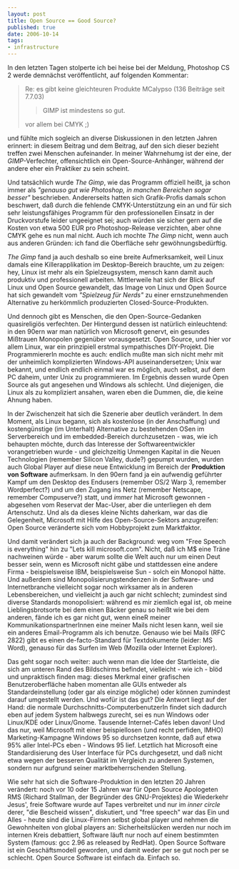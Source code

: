 ```yaml
---
layout: post
title: Open Source == Good Source?
published: true
date: 2006-10-14
tags:
- infrastructure
---
```

<p>In den letzten Tagen stolperte ich bei heise bei der Meldung, Photoshop CS 2 werde demnächst veröffentlicht, auf folgenden Kommentar:</p>

> Re: es gibt keine gleichteuren Produkte
> MCalypso (136 Beiträge seit 7.7.03)    
>
> > GIMP ist mindestens so gut.
>
> vor allem bei CMYK ;)


<p>und fühlte mich sogleich an diverse Diskussionen in den letzten Jahren erinnert: in diesem Beitrag und dem Beitrag, auf den sich dieser bezieht treffen zwei Menschen aufeinander. In meiner Wahrnehumg ist der eine, der <i>GIMP</i>-Verfechter, offensichtlich ein Open-Source-Anhänger, während der andere eher ein Praktiker zu sein scheint.</p>

<p>Und tatsächlich wurde <i>The Gimp</i>, wie das Programm offiziell heißt,  ja schon immer als <em>"genauso gut wie Photoshop, in manchen Bereichen sogar besser"</em> beschrieben. Andererseits hatten sich Grafik-Profis damals schon beschwert, daß durch die fehlende CMYK-Unterstützung ein an und für sich sehr leistungsfähiges Programm für den professionellen Einsatz in der Druckvorstufe leider ungeeignet sei; auch würden sie sicher gern auf die Kosten von etwa 500 EUR pro Photoshop-Release verzichten, aber ohne CMYK gehe es nun mal nicht. Auch ich mochte <em>The Gimp</em> nicht, wenn auch aus anderen Gründen: ich fand die Oberfläche sehr gewöhnungsbedürftig.</p>

<p><em>The Gimp</em> fand ja auch deshalb so eine breite Aufmerksamkeit, weil Linux damals eine Killerapplikation im Desktop-Bereich brauchte, um zu zeigen: hey, Linux ist mehr als ein Spielzeugsystem, mensch kann damit auch produktiv und professionell arbeiten. Mittlerweile hat sich der Blick auf Linux und Open Source gewandelt, das Image von Linux und Open Source hat sich gewandelt vom <em>"Spielzeug für Nerds"</em> zu einer ernstzunehmenden Alternative zu herkömmlich produzierten Closed-Source-Produkten.</p>

<p>Und dennoch gibt es Menschen, die den Open-Source-Gedanken quasireligiös verfechten. Der Hintergund dessen ist natürlich einleuchtend: in den 90ern war man natürlich von Microsoft genervt, ein gesundes Mißtrauen Monopolen gegenüber vorausgesetzt. Open Source, und hier vor allem Linux, war ein prinzipiell erstmal sympathisches DIY-Projekt. Die ProgrammiererIn mochte es auch: endlich mußte man sich nicht mehr mit der unheimlich komplizierten Windows-API auseinandersetzen; Unix war bekannt, und endlich endlich einmal war es möglich, auch selbst, auf dem PC daheim, unter Unix zu programmieren. Im Ergebnis dessen wurde Open Source als gut angesehen und Windows als schlecht. Und diejenigen, die Linux als zu kompliziert ansahen, waren eben die Dummen, die, die keine Ahnung haben.</p>

<p>In der Zwischenzeit hat sich die Szenerie aber deutlich verändert. In dem Moment, als Linux begann, sich als kostenlose (in der Anschaffung) und kostengünstige (im Unterhalt) Alternative zu bestehenden OSen im Serverbereich  und im embedded-Bereich durchzusetzen - was, wie ich behaupten möchte, durch das Interesse der Softwareentwickler vorangetrieben wurde - und gleichzeitig Unmengen Kapital in die Neuen Technologien (remember Silicon Valley, dude?) gepumpt wurden, wurden auch Global Player auf diese neue Entwicklung im Bereich der <b>Produktion von Software</b> aufmerksam. In den 90ern fand ja ein aufwendig geführter Kampf um den Desktop des Endusers (remember OS/2 Warp 3, remember Wordperfect?) und um den Zugang ins Netz (remember Netscape, remember Compuserve?) statt, und <em>immer</em> hat Microsoft gewonnen - abgesehen vom Reservat der Mac-User, aber die unterliegen eh dem Artenschutz. Und als da dieses kleine Nichts daherkam, war das die Gelegenheit, Microsoft mit Hilfe des Open-Source-Sektors anzugreifen: Open Source veränderte sich vom Hobbyprojekt zum Marktfaktor.</p>

<p>Und damit verändert sich ja auch der Background: weg vom "Free Speech is everything" hin zu "Lets kill microsoft.com". Nicht, daß ich M$ eine Träne nachweinen würde - aber warum sollte die Welt auch nur um einen Deut besser sein, wenn es Microsoft nicht gäbe und stattdessen eine andere Firma - beispielsweise IBM, beispielsweise Sun - solch ein Monopol hätte. Und außerdem sind Monopolisierungstendenzen in der Software- und Internetbranche vielleicht sogar noch wirksamer als in anderen Lebensbereichen, und vielleicht ja auch gar nicht schlecht; zumindest sind diverse Standards monopolisiert: während es mir ziemlich egal ist, ob meine Lieblingsbrotsorte bei dem einen Bäcker genau so heißt wie bei dem anderen, fände ich es gar nicht gut, wenn eineR meiner KommunikationspartnerInnen eine meiner Mails nicht lesen kann, weil sie ein anderes Email-Programm als ich benutze. Genauso wie bei Mails (RFC 2822) gibt es einen de-facto-Standard für Textdokumente (leider: MS Word), genauso für das Surfen im Web (Mozilla oder Internet Explorer).</p>

<p>Das geht sogar noch weiter: auch wenn man die Idee der Startleiste, die sich am unteren Rand des Bildschirms befindet, vielleicht - wie ich - blöd und unpraktisch finden mag: dieses Merkmal einer grafischen Benutzeroberfläche haben momentan alle GUIs entweder als Standardeinstellung (oder gar als einzige mögliche) oder können zumindest darauf umgestellt werden. Und wofür ist das gut? Die Antwort liegt auf der Hand: die normale Durchschnitts-ComputerbenutzerIn findet sich dadurch eben auf jedem System halbwegs zurecht, sei es nun Windows oder Linux/KDE oder Linux/Gnome. Tausende Internet-Caf&eacute;s leben davon! Und das nur, weil Microsoft mit einer beispiellosen (und recht perfiden, IMHO) Marketing-Kampagne Windows 95 so durchsetzen konnte, daß auf etwa 95% aller Intel-PCs eben - Windows 95 lief. Letztlich hat Microsoft eine Standardisierung des User Interface für PCs durchgesetzt, und daß nicht etwa wegen der besseren Qualität im Vergleich zu anderen Systemen, sondern nur aufgrund seiner marktbeherrschenden Stellung.</p>

<p>Wie sehr hat sich die Software-Produktion in den letzten 20 Jahren verändert: noch vor 10 oder 15 Jahren war für Open Source Apologeten RMS (Richard Stallman, der Begründer des GNU-Projektes) die Wiederkehr Jesus', freie Software wurde auf Tapes verbreitet und nur im <i>inner circle</i> derer, "die Bescheid wissen", diskutiert, und "free speech" war das Ein und Alles - heute sind die Linux-Firmen selbst global player und nehmen die Gewohnheiten von global players an: Sicherheitslücken werden nur noch im internen Kreis debattiert, Software läuft nur noch auf einem bestimmten System (famous: gcc 2.96 as released by RedHat). Open Source Software ist ein Geschäftsmodell geworden, und damit weder per se gut noch per se schlecht. Open Source Software ist einfach da. Einfach so.</p>
